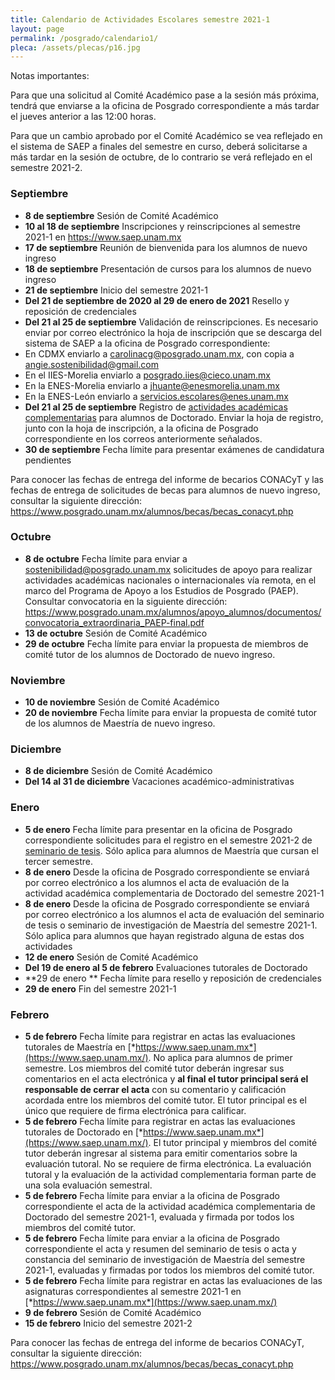 ```yaml
---
title: Calendario de Actividades Escolares semestre 2021-1
layout: page
permalink: /posgrado/calendario1/
pleca: /assets/plecas/p16.jpg
---
```


Notas importantes: 

Para que una solicitud al Comité Académico pase a la sesión más próxima, tendrá que enviarse a la oficina de Posgrado correspondiente a más tardar el jueves anterior a las 12:00 horas. 

Para que un cambio aprobado por el Comité Académico se vea reflejado en el sistema de SAEP a finales del semestre en curso, deberá solicitarse a más tardar en la sesión de octubre, de lo contrario se verá reflejado en el semestre 2021-2.


### Septiembre

- **8 de septiembre** Sesión de Comité Académico
- **10 al 18 de septiembre** Inscripciones y reinscripciones al semestre 2021-1 en <https://www.saep.unam.mx>
- **17 de septiembre** Reunión de bienvenida para los alumnos de nuevo ingreso
- **18 de septiembre** Presentación de cursos para los alumnos de nuevo ingreso
- **21 de septiembre** Inicio del semestre 2021-1
- **Del 21 de septiembre de 2020 al 29 de enero de 2021** Resello y reposición de credenciales
- **Del 21 al 25 de septiembre** Validación de reinscripciones.  Es necesario enviar por correo electrónico la hoja de inscripción que se descarga del sistema de SAEP a la oficina de Posgrado correspondiente:
- En CDMX enviarlo a <carolinacg@posgrado.unam.mx>, con copia a <angie.sostenibilidad@gmail.com>
- En el IIES-Morelia enviarlo a <posgrado.iies@cieco.unam.mx>
- En la ENES-Morelia enviarlo a <jhuante@enesmorelia.unam.mx>
- En la ENES-León enviarlo a <servicios.escolares@enes.unam.mx>
- **Del 21 al 25 de septiembre** Registro de [actividades académicas complementarias](/doctorado/actividades) para alumnos de Doctorado. Enviar la hoja de registro, junto con la hoja de inscripción, a la oficina de Posgrado correspondiente en los correos anteriormente señalados.
- **30 de septiembre** Fecha límite para presentar exámenes de candidatura pendientes 

Para conocer las fechas de entrega del informe de becarios CONACyT y las fechas de entrega de solicitudes de becas para alumnos de nuevo ingreso, consultar la siguiente dirección: <https://www.posgrado.unam.mx/alumnos/becas/becas_conacyt.php> 

### Octubre

- **8 de octubre** Fecha límite para enviar a <sostenibilidad@posgrado.unam.mx>  solicitudes de apoyo para realizar actividades académicas nacionales o internacionales vía remota, en el marco del Programa de Apoyo a los Estudios de Posgrado (PAEP). Consultar convocatoria en la siguiente dirección: https://www.posgrado.unam.mx/alumnos/apoyo_alumnos/documentos/convocatoria_extraordinaria_PAEP-final.pdf
- **13 de octubre** Sesión de Comité Académico
- **29 de octubre** Fecha límite para enviar la propuesta de miembros de comité tutor de los alumnos de Doctorado de nuevo ingreso.

### Noviembre

- **10 de noviembre** Sesión de Comité Académico
- **20 de noviembre** Fecha límite para enviar la propuesta de comité tutor de los alumnos de Maestría de nuevo ingreso.

### Diciembre

- **8 de diciembre** Sesión de Comité Académico
- **Del 14 al 31 de diciembre** Vacaciones académico-administrativas

### Enero

- **5 de enero** Fecha límite para presentar en la oficina de Posgrado correspondiente solicitudes para el registro en el semestre 2021-2 de [seminario de tesis](/maestria/seminario_tesis). Sólo aplica para alumnos de Maestría que cursan el tercer semestre. 
- **8 de enero** Desde la oficina de Posgrado correspondiente se enviará por correo electrónico a los alumnos el acta de evaluación de la actividad académica complementaria de Doctorado del semestre 2021-1
- **8 de enero** Desde la oficina de Posgrado correspondiente se enviará por correo electrónico a los alumnos el acta de evaluación del seminario de tesis o seminario de investigación de Maestría del semestre 2021-1. Sólo aplica para alumnos que hayan registrado alguna de estas dos actividades
- **12 de enero** Sesión de Comité Académico
- **Del 19 de enero al 5 de febrero** Evaluaciones tutorales de Doctorado
- **29 de enero ** Fecha límite para resello y reposición de credenciales 
- **29 de enero** Fin del semestre 2021-1

### Febrero

- **5 de febrero** Fecha límite para registrar en actas las evaluaciones tutorales de Maestría en [*https://www.saep.unam.mx*](https://www.saep.unam.mx/). No aplica para alumnos de primer semestre. Los miembros del comité tutor deberán ingresar sus comentarios en el acta electrónica y **al final el tutor principal será el responsable de cerrar el acta** con su comentario y calificación acordada entre los miembros del comité tutor. El tutor principal es el único que requiere de firma electrónica para calificar.
- **5 de febrero** Fecha límite para registrar en actas las evaluaciones tutorales de Doctorado en [*https://www.saep.unam.mx*](https://www.saep.unam.mx/). El tutor principal y miembros del comité tutor deberán ingresar al sistema para emitir comentarios sobre la evaluación tutoral. No se requiere de firma electrónica. La evaluación tutoral y la evaluación de la actividad complementaria forman parte de una sola evaluación semestral.
- **5 de febrero** Fecha límite para enviar a la oficina de Posgrado correspondiente el acta de la actividad académica complementaria de Doctorado del semestre 2021-1, evaluada y firmada por todos los miembros del comité tutor.
- **5 de febrero** Fecha límite para enviar a la oficina de Posgrado correspondiente el acta y resumen del seminario de tesis o acta y constancia del seminario de investigación de Maestría del semestre 2021-1, evaluadas y firmadas por todos los miembros del comité tutor.
- **5 de febrero** Fecha límite para registrar en actas las evaluaciones de las asignaturas correspondientes al semestre 2021-1 en [*https://www.saep.unam.mx*](https://www.saep.unam.mx/)
- **9 de febrero** Sesión de Comité Académico
- **15 de febrero** Inicio del semestre 2021-2

Para conocer las fechas de entrega del informe de becarios CONACyT, consultar la siguiente dirección: <https://www.posgrado.unam.mx/alumnos/becas/becas_conacyt.php>

